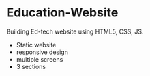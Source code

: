 # Education-Website
Building Ed-tech website using HTML5, CSS, JS. 
* Static website
* responsive design
* multiple screens
* 3 sections
